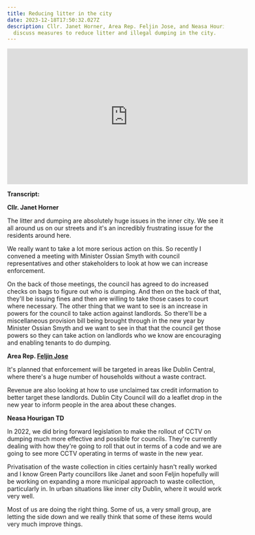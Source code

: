 ```yaml
---
title: Reducing litter in the city
date: 2023-12-18T17:50:32.027Z
description: Cllr. Janet Horner, Area Rep. Feljin Jose, and Neasa Hourigan TD
  discuss measures to reduce litter and illegal dumping in the city.
---
```

<iframe width="560" height="315" src="https://www.youtube.com/embed/9J2YwApq5qg?si=XSIi308ftzJ1J9WG" title="YouTube video player" frameborder="0" allow="accelerometer; autoplay; clipboard-write; encrypted-media; gyroscope; picture-in-picture; web-share" allowfullscreen></iframe>

**Transcript:**

**Cllr. Janet Horner**

The litter and dumping are absolutely huge issues in the inner city. We see it all around us on our streets and it's an incredibly frustrating issue for the residents around here. 

We really want to take a lot more serious action on this. So recently I convened a meeting with Minister Ossian Smyth with council representatives and other stakeholders to look at how we can increase enforcement.

On the back of those meetings, the council has agreed to do increased checks on bags to figure out who is dumping. And then on the back of that, they'll be issuing fines and then are willing to take those cases to court where necessary. 
The other thing that we want to see is an increase in powers for the council to take action against landlords. So there'll be a miscellaneous provision bill being brought through in the new year by Minister Ossian Smyth and we want to see in that that the council get those powers so they can take action on landlords who we know are encouraging and enabling tenants to do dumping. 

**Area Rep. [Feljin Jose](https://feljin.ie/)**

It's planned that enforcement will be targeted in areas like Dublin Central, where there's a huge number of households without a waste contract. 

Revenue are also looking at how to use unclaimed tax credit information to better target these landlords. Dublin City Council will do a leaflet drop in the new year to inform people in the area about these changes. 

**Neasa Hourigan TD**

In 2022, we did bring forward legislation to make the rollout of CCTV on dumping much more effective and possible for councils. They're currently dealing with how they're going to roll that out in terms of a code and we are going to see more CCTV operating in terms of waste in the new year. 

Privatisation of the waste collection in cities certainly hasn't really worked and I know Green Party councillors like Janet and soon Feljin hopefully will be working on expanding a more municipal approach to waste collection, particularly in. In urban situations like inner city Dublin, where it would work very well. 

Most of us are doing the right thing. Some of us, a very small group, are letting the side down and we really think that some of these items would very much improve things.